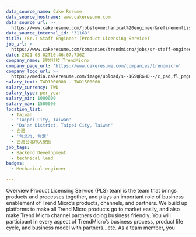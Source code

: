 ```yaml
---
data_source_name: Cake Resume
data_source_hostname: www.cakeresume.com
data_source_url: >-
  https://www.cakeresume.com/jobs?q=mechanical%20engineer&refinementList%5Blang_name%5D%5B0%5D=English&refinementList%5Bsalary_type%5D=per_year&range%5Bsalary_range%5D%5Bmin%5D=1000000&page=3
data_source_internal_id: '31168'
title: (Sr.) Staff Engineer (Product Licensing Service)
job_url: >-
  https://www.cakeresume.com/companies/trendmicro/jobs/sr-staff-engineer-product-licensing-service
date: 2021-08-02T10:46:07.736Z
company_name: 趨勢科技 TrendMicro
company_page_url: 'https://www.cakeresume.com/companies/trendmicro'
company_logo_url: >-
  https://media.cakeresume.com/image/upload/s--1GSQRGHD--/c_pad,fl_png8,h_200,w_200/v1536046772/i1wwlco86slotrkxcujd.png
salary_text: TWD1000000 - TWD1500000
salary_currency: TWD
salary_type: per_year
salary_min: 1000000
salary_max: 1500000
location_list:
  - Taiwan
  - 'Taipei City, Taiwan'
  - 'Da’an District, Taipei City, Taiwan'
  - 台灣
  - '台北市, 台灣'
  - 台灣台北市大安區
job_tags:
  - Backend Development
  - technical lead
badges:
  - Mechanical engineer

---
```


Overview Product Licensing Service (PLS) team is the team that brings products and processes together, and plays an important role of business enablement of Trend Micro’s products, channels, and partners. We build up platforms to make all Trend Micro products go to market easily, and also make Trend Micro channel partners doing business friendly. You will participant in every aspect of TrendMicro’s business process, product life cycle, and business model with partners…etc. As a team member, you 